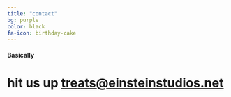 ```yaml
---
title: "contact"
bg: purple
color: black
fa-icon: birthday-cake
---
```


#### Basically

# hit us up treats@einsteinstudios.net
